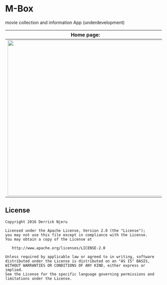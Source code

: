 # M-Box
movie collection and information App (underdevelopment)
 
**Home page:**             |  **Details page:**
:-------------------------:|:-------------------------:
 <img src="https://github.com/DenHive/M-Box/blob/master/app/screenshots/popular.png" width="500">  |  <img src="https://github.com/DenHive/M-Box/blob/master/app/screenshots/moviedetails.png" width="500">

## License

    Copyright 2016 Derrick Njeru

    Licensed under the Apache License, Version 2.0 (the "License");
    you may not use this file except in compliance with the License.
    You may obtain a copy of the License at

       http://www.apache.org/licenses/LICENSE-2.0

    Unless required by applicable law or agreed to in writing, software
    distributed under the License is distributed on an "AS IS" BASIS,
    WITHOUT WARRANTIES OR CONDITIONS OF ANY KIND, either express or implied.
    See the License for the specific language governing permissions and
    limitations under the License.


